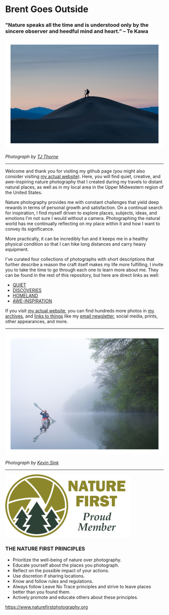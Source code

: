 # Brent Goes Outside

### "Nature speaks all the time and is understood only by the sincere observer and heedful mind and heart.” – Te Kawa

<img src="./brent_dunes_by_tj_thorne.jpg"/>

*Photograph by [TJ Thorne](https://www.tjthornephotography.com/)*

---

Welcome and thank you for visiting my github page (you might also consider visiting [my actual website](https://brentgoesoutsi.de)). Here, you will find quiet, creative, and awe-inspiring nature photography that I created during my travels to distant natural places, as well as in my local area in the Upper Midwestern region of the United States.

Nature photography provides me with constant challenges that yield deep rewards in terms of personal growth and satisfaction. On a continual search for inspiration, I find myself driven to explore places, subjects, ideas, and emotions I'm not sure I would without a camera. Photographing the natural world has me continually reflecting on my place within it and how I want to convey its significance.

More practically, it can be incredibly fun and it keeps me in a healthy physical condition so that I can hike long distances and carry heavy equipment.

I've curated four collections of photographs with short descriptions that further describe a reason the craft itself makes my life more fulfilling. I invite you to take the time to go through each one to learn more about me. They can be found in the rest of this repository, but here are direct links as well:

- [QUIET](./Quiet/readme.md)
- [DISCOVERIES](./Discoveries/readme.md)
- [HOMELAND](./Homeland/readme.md)
- [AWE-INSPIRATION](./Awe-Inspiration/readme.md)

If you visit [my actual website](https://brentgoesoutsi.de), you can find hundreds more photos in [my archives](https://brentgoesoutsi.de/archives), and [links to things](https://brentgoesoutsi.de/links) like my [email newsletter](http://bit.ly/bgonewsletter), social media, prints, other appearances, and more.

---

<img src="./brent_kayak_by_kevin_sink.jpg"/>


*Photograph by [Kevin Sink](https://kevinsink.wordpress.com/)*

---

<img src="./nature_first_logo.png"/>


### THE NATURE FIRST PRINCIPLES

- Prioritize the well-being of nature over photography.
- Educate yourself about the places you photograph.
- Reflect on the possible impact of your actions.
- Use discretion if sharing locations.
- Know and follow rules and regulations.
- Always follow Leave No Trace principles and strive to leave places better than you found them.
- Actively promote and educate others about these principles.

https://www.naturefirstphotography.org
